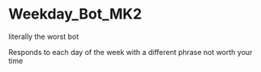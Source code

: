 # Weekday_Bot_MK2
literally the worst bot

Responds to each day of the week with a different phrase
not worth your time
